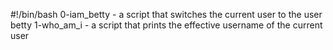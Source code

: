#!/bin/bash
0-iam_betty - a script that switches the current user to the user betty
1-who_am_i - a script that prints the effective username of the current user
